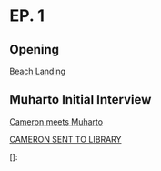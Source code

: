 # EP. 1 

## Opening

[Beach Landing](scenes/bamboo_runway.md)

##  Muharto Initial Interview 

[Cameron meets Muharto](Cameron_meets_Muharto)

[CAMERON SENT TO LIBRARY](cameron_sent_to_library)

[]: 

[CAMERON MEETS JULIA]:cameron_meets_julia

